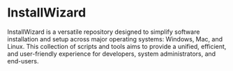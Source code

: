 # InstallWizard
InstallWizard is a versatile repository designed to simplify software installation and setup across major operating systems: Windows, Mac, and Linux. This collection of scripts and tools aims to provide a unified, efficient, and user-friendly experience for developers, system administrators, and end-users.
